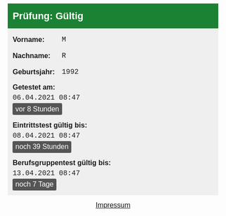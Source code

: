 <html lang="de">
<style>
a, abbr, acronym, address, applet, article, aside, audio, b, big, blockquote, body, canvas, caption, center, cite, code, dd, del, details, dfn, div, dl, dt, em, embed, fieldset, figcaption, figure, footer, form, h1, h2, h3, h4, h5, h6, header, hgroup, html, i, iframe, img, ins, kbd, label, legend, li, mark, menu, nav, object, ol, output, p, pre, q, ruby, s, samp, section, small, span, strike, strong, sub, summary, sup, table, tbody, td, tfoot, th, thead, time, tr, tt, u, ul, var, video {
    margin: 0;
    padding: 0;
    border: 0;
    font-size: 100%;
    font: inherit;
    vertical-align: baseline;
}
article, aside, details, figcaption, figure, footer, header, hgroup,menu, nav, section{
	display: block;
}
body {
	font-family: arial, sans-serif;
	font-size: 16px;
	line-height: 24px;
	margin: 8px;
}
OL, UL{
	list-style: none;
}
blockquote, Q {
	quotes: none;
}
BLOCKQUOTE:after, BLOCKQUOTE:before, Q:after, Q:before{
	content: "";
	content: none;
}
TABLE{
	border-collapse: collapse;
	border-spacing: 0;
}
BODY{
	margin: 0.5rem;
	font-family: Arial, sans-serif;
	line-height: 24px;
}
#page{
	margin: 0 auto;
	max-width: 30rem;
}
MAIN{
	display: block;
	padding: 0.7rem;
	margin-bottom: 0.7rem;
	background-color: #EFEFEF;
}
A{
	color: inherit;
}
A:hover{
	text-decoration: none;
}
H1{
	font-size: 22px;
	line-height: 35px;
	font-weight: 700;
	padding: 0.7rem;
}
.ok H1{
	background-color: #1C8233;
	color: #FFF;
}
.warn H1{
	background-color: #FFC107;
	color: #343A40 !important;
}
.bad H1{
	background-color: #DC3545;
	color: #FFF;
}
DT{
	font-weight: 700;
	clear: both;
}
DD{
	margin-bottom: 0.7rem;
	font-family: "Courier New", Courier, monospace;
}
DD STRONG{
	font-family: Arial, sans-serif;
	display: inline-block;
	padding: 0.1rem 0.4rem;
	background-color: #555;
	color: #FFF;
	border-radius: 0.2rem;
}
DD:last-of-type{
	margin-bottom: 0;
}
.inline{
	float: left;
	margin-top: 0.125rem;
	margin-bottom: 0.7rem;
}
DT.inline{
	min-width: 7rem;
}
FOOTER{
	text-align: center;
}
</style>
<head>
<meta name="viewport" content="width=device-width, initial-scale=1, shrink-to-fit=no">
<meta http-equiv="content-type" content="text/html; charset=UTF-8">
<title>Österreich Testet</title>
</head>
<body>
<div id="page" class="ok">
<h1>Prüfung: Gültig</h1>
<main><dl>
<dt class="inline">Vorname:</dt>
<dd class="inline">M</dd>
<dt class="inline">Nachname:</dt><dd class="inline">R</dd>
<dt class="inline">Geburtsjahr:</dt><dd class="inline">1992</dd>
<dt>Getestet am:</dt><dd><span>06.04.2021 08:47</span><br>
<strong> vor 8 Stunden</strong>
</dd><dt>Eintrittstest gültig bis:</dt>
<dd><span>08.04.2021 08:47</span><br>
<strong> noch 39 Stunden</strong></dd>
<dt>Berufsgruppentest gültig bis:</dt>
<dd><span>13.04.2021 08:47</span><br>
<strong> noch 7 Tage</strong>
</dd></dl>
</main></div>
<footer><a href="https://oesterreich-testet.at/#/impressum">Impressum</a></footer></body></html>
